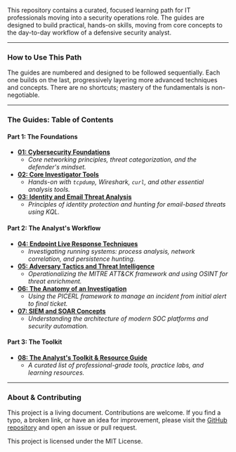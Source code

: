 This repository contains a curated, focused learning path for IT professionals moving into a security operations role. The guides are designed to build practical, hands-on skills, moving from core concepts to the day-to-day workflow of a defensive security analyst.

---

### How to Use This Path

The guides are numbered and designed to be followed sequentially. Each one builds on the last, progressively layering more advanced techniques and concepts. There are no shortcuts; mastery of the fundamentals is non-negotiable.

---

### The Guides: Table of Contents

#### **Part 1: The Foundations**

- **[01: Cybersecurity Foundations](./01-Cybersecurity-Foundations)**
  - _Core networking principles, threat categorization, and the defender's mindset._
- **[02: Core Investigator Tools](./02-Core-Investigator-Tools)**
  - _Hands-on with `tcpdump`, Wireshark, `curl`, and other essential analysis tools._
- **[03: Identity and Email Threat Analysis](./03-Identity-and-Email-Threat-Analysis)**
  - _Principles of identity protection and hunting for email-based threats using KQL._

#### **Part 2: The Analyst's Workflow**

- **[04: Endpoint Live Response Techniques](./04-Endpoint-Live-Response-Techniques)**
  - _Investigating running systems: process analysis, network correlation, and persistence hunting._
- **[05: Adversary Tactics and Threat Intelligence](./05-Adversary-Tactics-and-Threat-Intelligence)**
  - _Operationalizing the MITRE ATT&CK framework and using OSINT for threat enrichment._
- **[06: The Anatomy of an Investigation](./06-The-Anatomy-of-an-Investigation)**
  - _Using the PICERL framework to manage an incident from initial alert to final ticket._
- **[07: SIEM and SOAR Concepts](./07-SIEM-and-SOAR-Concepts)**
  - _Understanding the architecture of modern SOC platforms and security automation._

#### **Part 3: The Toolkit**

- **[08: The Analyst's Toolkit & Resource Guide](./08-Analyst-Toolkit-and-Resource-Guide)**
  - _A curated list of professional-grade tools, practice labs, and learning resources._

---

### About & Contributing

This project is a living document. Contributions are welcome. If you find a typo, a broken link, or have an idea for improvement, please visit the [GitHub repository](https://github.com/TerjeRu/SOC-Analyst-Learning-Path) and open an issue or pull request.

This project is licensed under the MIT License.
